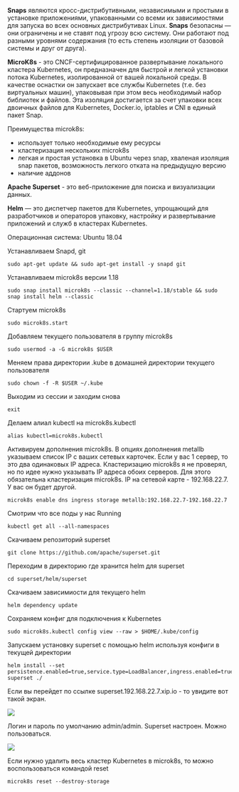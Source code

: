 **Snaps** являются кросс-дистрибутивными, независимыми и простыми в установке приложениями, упакованными со всеми их зависимостями для запуска во всех основных дистрибутивах Linux. **Snaps** безопасны — они ограничены и не ставят под угрозу всю систему. Они работают под разными уровнями содержания (то есть степень изоляции от базовой системы и друг от друга). 

**MicroK8s** - это CNCF-сертифицированное развертывание локального кластера Kubernetes, он предназначен для быстрой и легкой установки потока Kubernetes, изолированной от вашей локальной среды. В качестве оснастки он запускает все службы Kubernetes (т.е. без виртуальных машин), упаковывая при этом весь необходимый набор библиотек и файлов. Эта изоляция достигается за счет упаковки всех двоичных файлов для Kubernetes, Docker.io, iptables и CNI в единый пакет Snap.

Преимущества microk8s:

- использует только необходимые ему ресурсы
- кластеризация нескольких microk8s
- легкая и простая установка в Ubuntu через snap, хваленая изоляция snap пакетов, возможность легкого отката на предыдущую версию
- наличие аддонов

<cut />

**Apache Superset** - это веб-приложение для поиска и визуализации данных.

**Helm** — это диспетчер пакетов для Kubernetes, упрощающий для разработчиков и операторов упаковку, настройку и развертывание приложений и служб в кластерах Kubernetes.

Операционная система: Ubuntu 18.04

Устанавливаем Snapd, git

```
sudo apt-get update && sudo apt-get install -y snapd git
```

Устанавливаем microk8s версии 1.18
```
sudo snap install microk8s --classic --channel=1.18/stable && sudo snap install helm --classic
```

Стартуем microk8s
```
sudo microk8s.start
```

Добавляем текущего пользователя в группу microk8s
```
sudo usermod -a -G microk8s $USER
```
Меняем права директории .kube в домашней директории текущего пользователя
```
sudo chown -f -R $USER ~/.kube
```

Выходим из сессии и заходим снова
```
exit
```

Делаем алиал kubectl на microk8s.kubectl
```
alias kubectl=microk8s.kubectl
```

Активируем дополнения microk8s. В опциях дополнения metallb указываем список IP с ваших сетевых карточек. Если у вас 1 сервер, то это два одинаковых IP адреса. Кластеризацию microk8s я не проверял, но по идее нужно указывать IP адреса обоих серверов. Для этого обязательна кластеризация microk8s. IP на сетевой карте - 192.168.22.7. У вас он будет другой.

```
microk8s enable dns ingress storage metallb:192.168.22.7-192.168.22.7 
```

Смотрим что все поды у нас Running
```
kubectl get all --all-namespaces
```

Скачиваем репозиторий superset
```
git clone https://github.com/apache/superset.git
```

Переходим в директорию где хранится helm для superset
```
cd superset/helm/superset
```

Скачиваем зависимиости для текущего helm
```
helm dependency update
```

Сохраняем конфиг для подключения к Kubernetes
```
sudo microk8s.kubectl config view --raw > $HOME/.kube/config
```

Запускаем установку superset с помощью helm используя конфиги в текущей директории
```
helm install --set persistence.enabled=true,service.type=LoadBalancer,ingress.enabled=true,ingress.hosts[0]=superset.192.168.22.7.xip.io  superset ./
```

Если вы перейдет по ссылке superset.192.168.22.7.xip.io - то увидите вот такой экран.

![](https://habrastorage.org/webt/_2/_s/51/_2_s51sdyzxalh_klruws0gtavq.png)

Логин и пароль по умолчанию admin/admin. Superset настроен. Можно пользоваться.


![](https://habrastorage.org/webt/9u/xu/bf/9uxubf90dkzh71hmb95kb1q0ica.png)


Если нужно удалить весь кластер Kubernetes в microk8s, то можно воспользоваться командой reset

```
microk8s reset --destroy-storage

```
